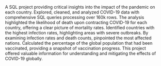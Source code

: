 A SQL project providing critical insights into the impact of the pandemic on each country. 
Explored, cleaned, and analyzed COVID-19 data with comprehensive SQL queries processing over 160k rows. The analysis highlighted the likelihood of death upon contracting COVID-19 for each country, offering a clear picture of mortality rates. Identified countries with the highest infection rates, highlighting areas with severe outbreaks. By examining infection rates and death counts, pinpointed the most affected nations. Calculated the percentage of the global population that had been vaccinated, providing a snapshot of vaccination progress. This project offered valuable information for understanding and mitigating the effects of COVID-19 globally.
